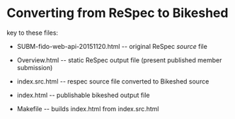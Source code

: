 # Converting from ReSpec to Bikeshed

key to these files:

* SUBM-fido-web-api-20151120.html -- original ReSpec _source_ file
* Overview.html -- static ReSpec output file (present published member submission)

* index.src.html -- respec source file converted to Bikeshed source
* index.html -- publishable bikeshed output file

* Makefile -- builds index.html from index.src.html

